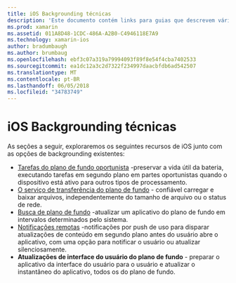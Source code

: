 ```yaml
---
title: iOS Backgrounding técnicas
description: 'Este documento contém links para guias que descrevem várias técnicas backgrounding no iOS: tarefas em segundo plano, o serviço de transferência em segundo plano, busca em segundo plano e notificações remotas.'
ms.prod: xamarin
ms.assetid: 011A8D48-1CDC-486A-A2B0-C4946118E7A9
ms.technology: xamarin-ios
author: bradumbaugh
ms.author: brumbaug
ms.openlocfilehash: ebf3c07a319a79994093f89f8e54f4cba7402533
ms.sourcegitcommit: ea1dc12a3c2d7322f234997daacbfdb6ad542507
ms.translationtype: MT
ms.contentlocale: pt-BR
ms.lasthandoff: 06/05/2018
ms.locfileid: "34783749"
---
```

# <a name="ios-backgrounding-techniques"></a>iOS Backgrounding técnicas

As seções a seguir, exploraremos os seguintes recursos de iOS junto com as opções de backgrounding existentes:

-  [Tarefas do plano de fundo oportunista](~/ios/app-fundamentals/backgrounding/ios-backgrounding-techniques/ios-backgrounding-with-tasks.md#background_tasks_in_iOS_7) -preservar a vida útil da bateria, executando tarefas em segundo plano em partes oportunistas quando o dispositivo está ativo para outros tipos de processamento.
-  [O serviço de transferência do plano de fundo](~/ios/app-fundamentals/backgrounding/ios-backgrounding-techniques/ios-backgrounding-with-tasks.md#background-transfers) - confiável carregar e baixar arquivos, independentemente do tamanho de arquivo ou o status de rede.
-  [Busca de plano de fundo](~/ios/app-fundamentals/backgrounding/ios-backgrounding-techniques/updating-an-application-in-the-background.md#background_fetch) -atualizar um aplicativo do plano de fundo em intervalos determinados pelo sistema.
-  [Notificações remotas](~/ios/app-fundamentals/backgrounding/ios-backgrounding-techniques/updating-an-application-in-the-background.md#remote_notifications) -notificações por push de uso para disparar atualizações de conteúdo em segundo plano antes do usuário abre o aplicativo, com uma opção para notificar o usuário ou atualizar silenciosamente.
-  **Atualizações de interface do usuário do plano de fundo** - preparar o aplicativo da interface do usuário para o usuário e atualizar o instantâneo do aplicativo, todos os do plano de fundo.
